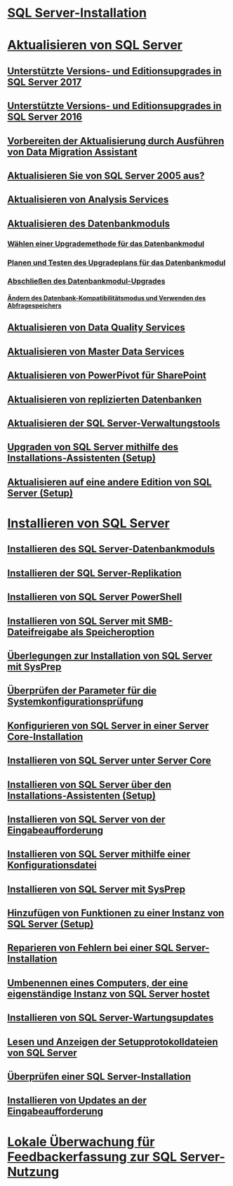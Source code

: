 # [SQL Server-Installation](installation-for-sql-server.md)  
# [Aktualisieren von SQL Server](upgrade-sql-server.md)  
## [Unterstützte Versions- und Editionsupgrades in SQL Server 2017](supported-version-and-edition-upgrades-2017.md)  
## [Unterstützte Versions- und Editionsupgrades in SQL Server 2016](supported-version-and-edition-upgrades.md)  
## [Vorbereiten der Aktualisierung durch Ausführen von Data Migration Assistant](prepare-for-upgrade-by-running-data-migration-assistant.md)  
## [Aktualisieren Sie von SQL Server 2005 aus?](are-you-upgrading-from-sql-server-2005.md)  
## [Aktualisieren von Analysis Services](upgrade-analysis-services.md)  
## [Aktualisieren des Datenbankmoduls](upgrade-database-engine.md)  
### [Wählen einer Upgrademethode für das Datenbankmodul](choose-a-database-engine-upgrade-method.md)  
### [Planen und Testen des Upgradeplans für das Datenbankmodul](plan-and-test-the-database-engine-upgrade-plan.md)  
### [Abschließen des Datenbankmodul-Upgrades](complete-the-database-engine-upgrade.md)  
#### [Ändern des Datenbank-Kompatibilitätsmodus und Verwenden des Abfragespeichers](change-the-database-compatibility-mode-and-use-the-query-store.md)  
## [Aktualisieren von Data Quality Services](upgrade-data-quality-services.md)  
## [Aktualisieren von Master Data Services](upgrade-master-data-services.md)  
## [Aktualisieren von PowerPivot für SharePoint](upgrade-power-pivot-for-sharepoint.md)  
## [Aktualisieren von replizierten Datenbanken](upgrade-replicated-databases.md)  
## [Aktualisieren der SQL Server-Verwaltungstools](upgrade-sql-server-management-tools.md)  
## [Upgraden von SQL Server mithilfe des Installations-Assistenten (Setup)](upgrade-sql-server-using-the-installation-wizard-setup.md)  
## [Aktualisieren auf eine andere Edition von SQL Server (Setup)](upgrade-to-a-different-edition-of-sql-server-setup.md)  
# [Installieren von SQL Server](install-sql-server.md)  
## [Installieren des SQL Server-Datenbankmoduls](install-sql-server-database-engine.md)  
## [Installieren der SQL Server-Replikation](install-sql-server-replication.md)  
## [Installieren von SQL Server PowerShell](install-sql-server-powershell.md)  
## [Installieren von SQL Server mit SMB-Dateifreigabe als Speicheroption](install-sql-server-with-smb-fileshare-as-a-storage-option.md)  
## [Überlegungen zur Installation von SQL Server mit SysPrep](considerations-for-installing-sql-server-using-sysprep.md)  
## [Überprüfen der Parameter für die Systemkonfigurationsprüfung](check-parameters-for-the-system-configuration-checker.md)  
## [Konfigurieren von SQL Server in einer Server Core-Installation](configure-sql-server-on-a-server-core-installation.md)  
## [Installieren von SQL Server unter Server Core](install-sql-server-on-server-core.md)  
## [Installieren von SQL Server über den Installations-Assistenten (Setup)](install-sql-server-from-the-installation-wizard-setup.md)
## [Installieren von SQL Server von der Eingabeaufforderung](install-sql-server-from-the-command-prompt.md)  
## [Installieren von SQL Server mithilfe einer Konfigurationsdatei](install-sql-server-using-a-configuration-file.md)  
## [Installieren von SQL Server mit SysPrep](install-sql-server-using-sysprep.md)  
## [Hinzufügen von Funktionen zu einer Instanz von SQL Server (Setup)](add-features-to-an-instance-of-sql-server-setup.md)  
## [Reparieren von Fehlern bei einer SQL Server-Installation](repair-a-failed-sql-server-installation.md)  
## [Umbenennen eines Computers, der eine eigenständige Instanz von SQL Server hostet](rename-a-computer-that-hosts-a-stand-alone-instance-of-sql-server.md)  
## [Installieren von SQL Server-Wartungsupdates](install-sql-server-servicing-updates.md)  
## [Lesen und Anzeigen der Setupprotokolldateien von SQL Server](view-and-read-sql-server-setup-log-files.md)  
## [Überprüfen einer SQL Server-Installation](validate-a-sql-server-installation.md)  
## [Installieren von Updates an der Eingabeaufforderung](installing-updates-from-the-command-prompt.md)  
# [Lokale Überwachung für Feedbackerfassung zur SQL Server-Nutzung](local-audit-for-sql-server-usage-feedback-collection.md)  
